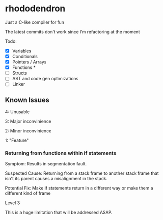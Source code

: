 # rhododendron

Just a C-like compiler for fun

The latest commits don't work since I'm refactoring at the moment

Todo:

- [x] Variables
- [x] Conditionals
- [x] Pointers / Arrays
- [x] Functions \*
- [ ] Structs
- [ ] AST and code gen optimizations
- [ ] Linker

## Known Issues

4: Unusable

3: Major inconvinience

2: Minor inconvinience

1: "Feature"

### Returning from functions within if statements

Symptom: Results in segmentation fault.

Suspected Cause: Returning from a stack frame to another stack frame that isn't its parent causes a misalignment in the stack.

Potential Fix: Make if statements return in a different way or make them a different kind of frame

Level 3

This is a huge limitation that will be addressed ASAP.
